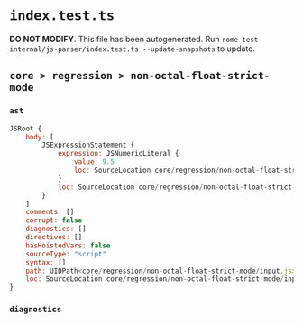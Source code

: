 # `index.test.ts`

**DO NOT MODIFY**. This file has been autogenerated. Run `rome test internal/js-parser/index.test.ts --update-snapshots` to update.

## `core > regression > non-octal-float-strict-mode`

### `ast`

```javascript
JSRoot {
	body: [
		JSExpressionStatement {
			expression: JSNumericLiteral {
				value: 9.5
				loc: SourceLocation core/regression/non-octal-float-strict-mode/input.js 1:0-1:4
			}
			loc: SourceLocation core/regression/non-octal-float-strict-mode/input.js 1:0-1:4
		}
	]
	comments: []
	corrupt: false
	diagnostics: []
	directives: []
	hasHoistedVars: false
	sourceType: "script"
	syntax: []
	path: UIDPath<core/regression/non-octal-float-strict-mode/input.js>
	loc: SourceLocation core/regression/non-octal-float-strict-mode/input.js 1:0-2:0
}
```

### `diagnostics`

```

```
